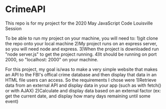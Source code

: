 # CrimeAPI
This repo is for my project for the 2020 May JavaScript Code Louisville Session

To be able to run my project on your machine, you will need to:
1)git clone the repo onto your local machine
2)My project runs on an express server, so you will need node and express.
3)When the project is downloaded run "node server.js" to get the project running.
4)It should be running on port 2000, so "localhost: 2000" on your machine.


For this project, my goal is/was to make a very simple website that makes an API to the FBI's offical crime database and then display that data in an HTML file users can access.
So the requirements I chose were 
1)Retrieve data from an external API and display data in your app (such as with fetch() or with AJAX)
2)Calculate and display data based on an external factor (ex: get the current date, and display how many days remaining until some event)

